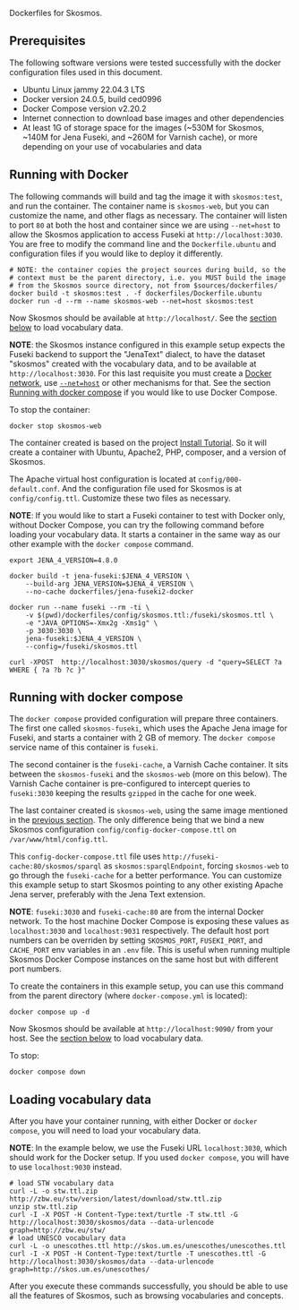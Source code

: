 Dockerfiles for Skosmos.

## Prerequisites

The following software versions were tested successfully with
the docker configuration files used in this document.

- Ubuntu Linux jammy 22.04.3 LTS
- Docker version 24.0.5, build ced0996
- Docker Compose version v2.20.2
- Internet connection to download base images and other dependencies
- At least 1G of storage space for the images (~530M for Skosmos,
  ~140M for Jena Fuseki, and ~260M for Varnish cache), or more
  depending on your use of vocabularies and data

## Running with Docker

The following commands will build and tag the image it with `skosmos:test`,
and run the container. The container name is `skosmos-web`, but you can customize
the name, and other flags as necessary. The container will listen to port
`80` at both the host and container since we are using `--net=host` to allow the
Skosmos application to access Fuseki at `http://localhost:3030`. You are free to
modify the command line and the `Dockerfile.ubuntu` and configuration files if you
would like to deploy it differently.

    # NOTE: the container copies the project sources during build, so the
    # context must be the parent directory, i.e. you MUST build the image
    # from the Skosmos source directory, not from $sources/dockerfiles/
    docker build -t skosmos:test . -f dockerfiles/Dockerfile.ubuntu
    docker run -d --rm --name skosmos-web --net=host skosmos:test

Now Skosmos should be available at `http://localhost/`. See the
[section below](#loading-vocabulary-data) to load vocabulary data.

**NOTE**: the Skosmos instance configured in this example setup expects the Fuseki
backend to support the "JenaText" dialect, to have the dataset "skosmos" created
with the vocabulary data, and to be available at `http://localhost:3030`.
For this last requisite you must create a
[Docker network](https://docs.docker.com/network/network-tutorial-standalone/),
use [`--net=host`](https://docs.docker.com/network/host/) or other mechanisms for
that. See the section [Running with docker compose](#running-with-docker-compose)
if you would like to use Docker Compose.

To stop the container:

    docker stop skosmos-web

The container created is based on the project
[Install Tutorial](https://github.com/NatLibFi/Skosmos/wiki/InstallTutorial).
So it will create a container with Ubuntu, Apache2, PHP, composer, and a version
of Skosmos.

The Apache virtual host configuration is located at `config/000-default.conf`. And
the configuration file used for Skosmos is at `config/config.ttl`. Customize these
two files as necessary.

**NOTE**: If you would like to start a Fuseki container to test with Docker only,
without Docker Compose, you can try the following command before loading your
vocabulary data. It starts a container in the same way as our other example with
the `docker compose` command.

    export JENA_4_VERSION=4.8.0

    docker build -t jena-fuseki:$JENA_4_VERSION \
        --build-arg JENA_VERSION=$JENA_4_VERSION \
        --no-cache dockerfiles/jena-fuseki2-docker

    docker run --name fuseki --rm -ti \
        -v $(pwd)/dockerfiles/config/skosmos.ttl:/fuseki/skosmos.ttl \
        -e "JAVA_OPTIONS=-Xmx2g -Xms1g" \
        -p 3030:3030 \
        jena-fuseki:$JENA_4_VERSION \
        --config=/fuseki/skosmos.ttl

    curl -XPOST  http://localhost:3030/skosmos/query -d "query=SELECT ?a WHERE { ?a ?b ?c }"

## Running with docker compose

The `docker compose` provided configuration will prepare three containers.
The first one called `skosmos-fuseki`, which uses the Apache Jena
image for Fuseki, and starts a container with 2 GB of memory. The
`docker compose` service name of this container is `fuseki`.

The second container is the `fuseki-cache`, a Varnish Cache container. It sits
between the `skosmos-fuseki` and the `skosmos-web` (more on this below). The
Varnish Cache container is pre-configured to intercept queries to `fuseki:3030`
keeping the results `gzipped` in the cache for one week.

The last container created is `skosmos-web`, using the same image mentioned
in the [previous section](#running-with-docker). The only difference being
that we bind a new Skosmos configuration `config/config-docker-compose.ttl`
on `/var/www/html/config.ttl`.

This `config-docker-compose.ttl` file uses `http://fuseki-cache:80/skosmos/sparql`
as `skosmos:sparqlEndpoint`, forcing `skosmos-web` to go through the `fuseki-cache`
for a better performance. You can customize this example setup to start Skosmos
pointing to any other existing Apache Jena server, preferably with the Jena Text
extension.

**NOTE**: `fuseki:3030` and `fuseki-cache:80` are from the internal Docker network.
To the host machine Docker Compose is exposing these values as `localhost:3030`
and `localhost:9031` respectively. The default host port numbers can be overriden
by setting `SKOSMOS_PORT`, `FUSEKI_PORT`, and `CACHE_PORT` env variables in an
`.env` file. This is useful when running multiple Skosmos Docker Compose instances
on the same host but with different port numbers.

To create the containers in this example setup, you can use this command
from the parent directory (where `docker-compose.yml` is located):

    docker compose up -d

Now Skosmos should be available at `http://localhost:9090/` from your
host. See the [section below](#loading-vocabulary-data) to load vocabulary data.

To stop:

    docker compose down

## Loading vocabulary data

After you have your container running, with either Docker or `docker compose`,
you will need to load your vocabulary data.

**NOTE**: In the example below, we use the Fuseki URL `localhost:3030`, which
should work for the Docker setup. If you used `docker compose`, you will have
to use `localhost:9030` instead.

    # load STW vocabulary data
    curl -L -o stw.ttl.zip http://zbw.eu/stw/version/latest/download/stw.ttl.zip
    unzip stw.ttl.zip
    curl -I -X POST -H Content-Type:text/turtle -T stw.ttl -G http://localhost:3030/skosmos/data --data-urlencode graph=http://zbw.eu/stw/
    # load UNESCO vocabulary data
    curl -L -o unescothes.ttl http://skos.um.es/unescothes/unescothes.ttl
    curl -I -X POST -H Content-Type:text/turtle -T unescothes.ttl -G http://localhost:3030/skosmos/data --data-urlencode graph=http://skos.um.es/unescothes/

After you execute these commands successfully, you should be able to use all the
features of Skosmos, such as browsing vocabularies and concepts.

